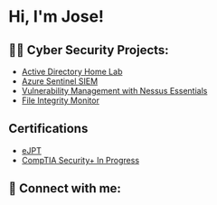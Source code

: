 <h1>Hi, I'm Jose! </h1>

<h2>👨‍💻 Cyber Security Projects:</h2>

- [Active Directory Home Lab](https://github.com/JourneyJ11/ActiveDirectoryLab)
- [Azure Sentinel SIEM](https://github.com/JourneyJ11/AzureSentinelLab)
- [Vulnerability Management with Nessus Essentials](https://github.com/JourneyJ11/)
- [File Integrity Monitor](https://github.com/JourneyJ11/)


<h2> Certifications</h2>

- [eJPT]()
- [CompTIA Security+ In Progress]()

<h2> 🤳 Connect with me:</h2>


<!--
**** is a ✨ _special_ ✨ repository because its `README.md` (this file) appears on your GitHub profile.

Here are some ideas to get you started:

- 🔭 I’m currently working on ...
- 🌱 I’m currently learning ...
- 👯 I’m looking to collaborate on ...
- 🤔 I’m looking for help with ...
- 💬 Ask me about ...
- 📫 How to reach me: ...
- 😄 Pronouns: ...
- ⚡ Fun fact: ...
-->
